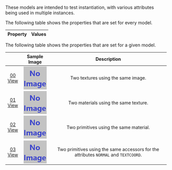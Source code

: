 These models are intended to test instantiation, with various attributes being used in multiple instances.  

The following table shows the properties that are set for every model.  

| Property | **Values** |
| :---: | :---: |

 
The following table shows the properties that are set for a given model.  

|   | Sample Image | Description |
| :---: | :---: | :---: |
| [00](Instantiation_00.gltf)<br>[View](https://bghgary.github.io/glTF-Assets-Viewer/?type=Positive&folder=24&model=0) | [<img src="Figures/Thumbnails/Instantiation_00.gif" align="middle">](Figures/SampleImages/Instantiation_00.gif) | Two textures using the same image. |
| [01](Instantiation_01.gltf)<br>[View](https://bghgary.github.io/glTF-Assets-Viewer/?type=Positive&folder=24&model=1) | [<img src="Figures/Thumbnails/Instantiation_01.gif" align="middle">](Figures/SampleImages/Instantiation_01.gif) | Two materials using the same texture. |
| [02](Instantiation_02.gltf)<br>[View](https://bghgary.github.io/glTF-Assets-Viewer/?type=Positive&folder=24&model=2) | [<img src="Figures/Thumbnails/Instantiation_02.gif" align="middle">](Figures/SampleImages/Instantiation_02.gif) | Two primitives using the same material. |
| [03](Instantiation_03.gltf)<br>[View](https://bghgary.github.io/glTF-Assets-Viewer/?type=Positive&folder=24&model=3) | [<img src="Figures/Thumbnails/Instantiation_03.gif" align="middle">](Figures/SampleImages/Instantiation_03.gif) | Two primitives using the same accessors for the attributes `NORMAL` and `TEXTCOORD`. |
 
